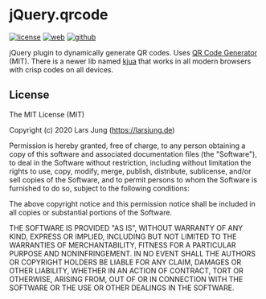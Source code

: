# jQuery.qrcode

[![license][license-img]][github] [![web][web-img]][web] [![github][github-img]][github]

jQuery plugin to dynamically generate QR codes. Uses [QR Code Generator][qrcode] (MIT).
There is a newer lib named [kjua][kjua] that works in all modern browsers
with crisp codes on all devices.


## License
The MIT License (MIT)

Copyright (c) 2020 Lars Jung (https://larsjung.de)

Permission is hereby granted, free of charge, to any person obtaining a copy
of this software and associated documentation files (the "Software"), to deal
in the Software without restriction, including without limitation the rights
to use, copy, modify, merge, publish, distribute, sublicense, and/or sell
copies of the Software, and to permit persons to whom the Software is
furnished to do so, subject to the following conditions:

The above copyright notice and this permission notice shall be included in
all copies or substantial portions of the Software.

THE SOFTWARE IS PROVIDED "AS IS", WITHOUT WARRANTY OF ANY KIND, EXPRESS OR
IMPLIED, INCLUDING BUT NOT LIMITED TO THE WARRANTIES OF MERCHANTABILITY,
FITNESS FOR A PARTICULAR PURPOSE AND NONINFRINGEMENT. IN NO EVENT SHALL THE
AUTHORS OR COPYRIGHT HOLDERS BE LIABLE FOR ANY CLAIM, DAMAGES OR OTHER
LIABILITY, WHETHER IN AN ACTION OF CONTRACT, TORT OR OTHERWISE, ARISING FROM,
OUT OF OR IN CONNECTION WITH THE SOFTWARE OR THE USE OR OTHER DEALINGS IN
THE SOFTWARE.


[web]: https://larsjung.de/qrcode/
[github]: https://github.com/lrsjng/jquery-qrcode

[license-img]: https://img.shields.io/badge/license-MIT-a0a060.svg?style=flat-square
[web-img]: https://img.shields.io/badge/web-larsjung.de/jquery--qrcode-a0a060.svg?style=flat-square
[github-img]: https://img.shields.io/badge/github-lrsjng/jquery--qrcode-a0a060.svg?style=flat-square

[qrcode]: https://github.com/kazuhikoarase/qrcode-generator
[kjua]: https://larsjung.de/kjua/
